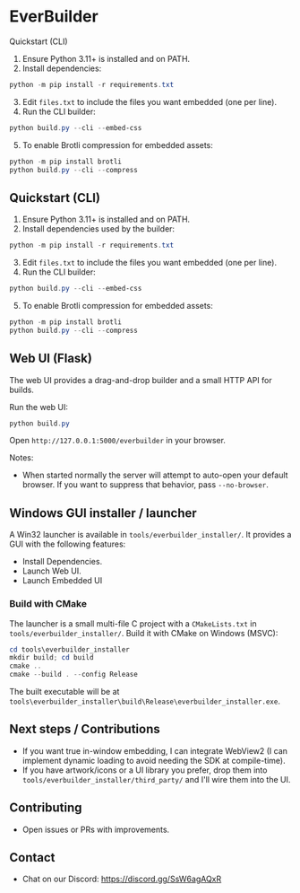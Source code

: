 EverBuilder
==================

Quickstart (CLI)

1. Ensure Python 3.11+ is installed and on PATH.
2. Install dependencies:

```powershell
python -m pip install -r requirements.txt
```

3. Edit `files.txt` to include the files you want embedded (one per line).
4. Run the CLI builder:

```powershell
python build.py --cli --embed-css
```

5. To enable Brotli compression for embedded assets:

```powershell
python -m pip install brotli
python build.py --cli --compress
```

## Quickstart (CLI)

1. Ensure Python 3.11+ is installed and on PATH.
2. Install dependencies used by the builder:

```powershell
python -m pip install -r requirements.txt
```

3. Edit `files.txt` to include the files you want embedded (one per line).
4. Run the CLI builder:

```powershell
python build.py --cli --embed-css
```

5. To enable Brotli compression for embedded assets:

```powershell
python -m pip install brotli
python build.py --cli --compress
```

## Web UI (Flask)

The web UI provides a drag-and-drop builder and a small HTTP API for builds.

Run the web UI:

```powershell
python build.py
```

Open `http://127.0.0.1:5000/everbuilder` in your browser.

Notes:
- When started normally the server will attempt to auto-open your default browser. If you want to suppress that behavior, pass `--no-browser`.

## Windows GUI installer / launcher

A Win32 launcher is available in `tools/everbuilder_installer/`. It provides a GUI with the following features:

- Install Dependencies.
- Launch Web UI.
- Launch Embedded UI

### Build with CMake

The launcher is a small multi-file C project with a `CMakeLists.txt` in `tools/everbuilder_installer/`. Build it with CMake on Windows (MSVC):

```powershell
cd tools\everbuilder_installer
mkdir build; cd build
cmake ..
cmake --build . --config Release
```

The built executable will be at `tools\everbuilder_installer\build\Release\everbuilder_installer.exe`.

## Next steps / Contributions

- If you want true in-window embedding, I can integrate WebView2 (I can implement dynamic loading to avoid needing the SDK at compile-time).
- If you have artwork/icons or a UI library you prefer, drop them into `tools/everbuilder_installer/third_party/` and I'll wire them into the UI.

## Contributing

- Open issues or PRs with improvements.

## Contact

- Chat on our Discord: https://discord.gg/SsW6agAQxR
